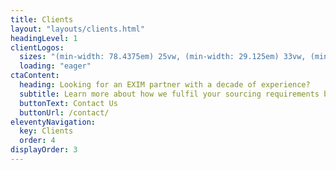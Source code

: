 ```yaml
---
title: Clients
layout: "layouts/clients.html"
headingLevel: 1
clientLogos:
  sizes: "(min-width: 78.4375em) 25vw, (min-width: 29.125em) 33vw, (min-width: 20em) 50vw, 100vw"
  loading: "eager"
ctaContent:
  heading: Looking for an EXIM partner with a decade of experience?
  subtitle: Learn more about how we fulfil your sourcing requirements by leveraging our presence at major gateway ports.
  buttonText: Contact Us
  buttonUrl: /contact/
eleventyNavigation:
  key: Clients
  order: 4
displayOrder: 3
---
```

